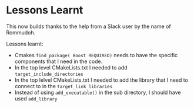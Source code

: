 # Lessons Learnt

This now builds thanks to the help from a Slack user by the name of Rommudoh.

Lessons learnt:
* Cmakes ```find_package( Boost REQUIRED)``` needs to have the specific components that I need in the code.
* In the top level CMakeLists.txt I needed to add ```target_include_directories```
* In the top lelvel CMakeLists.txt I needed to add the library that I need to connect to in the ```target_link_libraries```
* Instead of using ```add_executable()``` in the sub directory, I should have used ```add_library```

